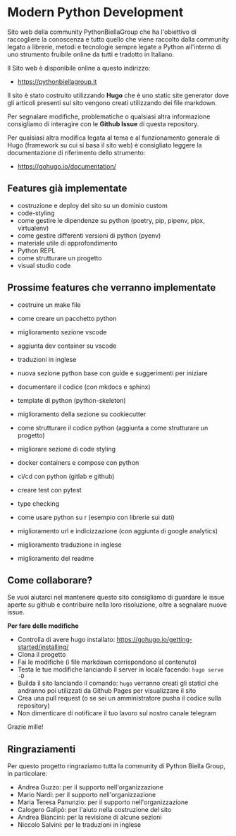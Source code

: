 # Modern Python Development

Sito web della community PythonBiellaGroup che ha l'obiettivo di raccogliere la conoscenza e tutto quello che viene raccolto dalla community legato a librerie, metodi e tecnologie sempre legate a Python all'interno di uno strumento fruibile online da tutti e tradotto in Italiano.

Il Sito web è disponibile online a questo indirizzo:
- https://pythonbiellagroup.it

Il sito è stato costruito utilizzando **Hugo** che è uno static site generator dove gli articoli presenti sul sito vengono creati utilizzando dei file markdown.

Per segnalare modifiche, problematiche o qualsiasi altra informazione consigliamo di interagire con le **Github Issue** di questa repository.

Per qualsiasi altra modifica legata al tema e al funzionamento generale di Hugo (framework su cui si basa il sito web) è consigliato leggere la documentazione di riferimento dello strumento:
- https://gohugo.io/documentation/

## Features già implementate

- costruzione e deploy del sito su un dominio custom
- code-styling
- come gestire le dipendenze su python (poetry, pip, pipenv, pipx, virtualenv)
- come gestire differenti versioni di python (pyenv)
- materiale utile di approfondimento
- Python REPL
- come strutturare un progetto
- visual studio code

## Prossime features che verranno implementate

- costruire un make file
- come creare un pacchetto python
- miglioramento sezione vscode
- aggiunta dev container su vscode
- traduzioni in inglese
- nuova sezione python base con guide e suggerimenti per iniziare
- documentare il codice (con mkdocs e sphinx)
- template di python (python-skeleton)
- miglioramento della sezione su cookiecutter
- come strutturare il codice python (aggiunta a come strutturare un progetto)
- migliorare sezione di code styling
- docker containers e compose con python
- ci/cd con python (gitlab e github)
- creare test con pytest
- type checking
- come usare python su r (esempio con librerie sui dati)

- miglioramento url e indicizzazione (con aggiunta di google analytics)
- miglioramento traduzione in inglese
- miglioramento del readme

## Come collaborare?

Se vuoi aiutarci nel mantenere questo sito consigliamo di guardare le issue aperte su github e contribuire nella loro risoluzione, oltre a segnalare nuove issue.

**Per fare delle modifiche**
- Controlla di avere hugo installato: https://gohugo.io/getting-started/installing/
- Clona il progetto
- Fai le modifiche (i file markdown corrispondono al contenuto)
- Testa le tue modifiche lanciando il server in locale facendo: `hugo serve -D`
- Builda il sito lanciando il comando: `hugo` verranno creati gli statici che andranno poi utilizzati da Github Pages per visualizzare il sito
- Crea una pull request (o se sei un amministratore pusha il codice sulla repository)
- Non dimenticare di notificare il tuo lavoro sul nostro canale telegram


Grazie mille!


## Ringraziamenti

Per questo progetto ringraziamo tutta la community di Python Biella Group, in particolare:
- Andrea Guzzo: per il supporto nell'organizzazione
- Mario Nardi: per il supporto nell'organizzazione
- Maria Teresa Panunzio: per il supporto nell'organizzazione
- Calogero Galipò: per l'aiuto nella costruzione del sito
- Andrea Biancini: per la revisione di alcune sezioni
- Niccolo Salvini: per le traduzioni in inglese